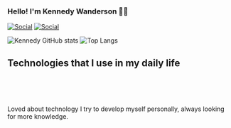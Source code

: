 

### Hello! I'm Kennedy Wanderson 🙋‍♂️

[![Social](https://img.shields.io/badge/LinkedIn-0077B5?style=for-the-badge&logo=linkedin&logoColor=white
)](https://www.linkedin.com/in/kennedy-wanderson)
[![Social](https://img.shields.io/badge/Instagram-E4405F?style=for-the-badge&logo=instagram&logoColor=white
)](https://www.instagram.com/_dev.kennedy/)

![Kennedy GitHub stats](https://github-readme-stats.vercel.app/api?username=KennedyWanderson&show_icons=true&theme=dracula)
![Top Langs](https://github-readme-stats.vercel.app/api/top-langs/?username=KennedyWanderson&layout=compact)

## Technologies that I use in my daily life

<div style="display: inline_block"><br/>
    <img align="center" alt="" src="https://img.shields.io/badge/HTML5-E34F26?style=for-the-badge&logo=html5&logoColor=white"/>
    <img align="center" alt="" src="https://img.shields.io/badge/CSS3-1572B6?style=for-the-badge&logo=css3&logoColor=white" />
    <img align="center" alt="" src="https://img.shields.io/badge/JavaScript-F7DF1E?style=for-the-badge&logo=javascript&logoColor=black" />
    <img align="center" alt="" src="https://img.shields.io/badge/TypeScript-007ACC?style=for-the-badge&logo=typescript&logoColor=white" />
    <img align="center" alt="" src="https://img.shields.io/badge/React-20232A?style=for-the-badge&logo=react&logoColor=61DAFB" />
    <img align="center" alt="" src="https://img.shields.io/badge/Tailwind_CSS-38B2AC?style=for-the-badge&logo=tailwind-css&logoColor=whit" />
    <img align="center" alt="" src="https://img.shields.io/badge/Bootstrap-563D7C?style=for-the-badge&logo=bootstrap&logoColor=white" />
</div><br>

 Loved about technology I try to develop myself personally, always looking for more knowledge.

